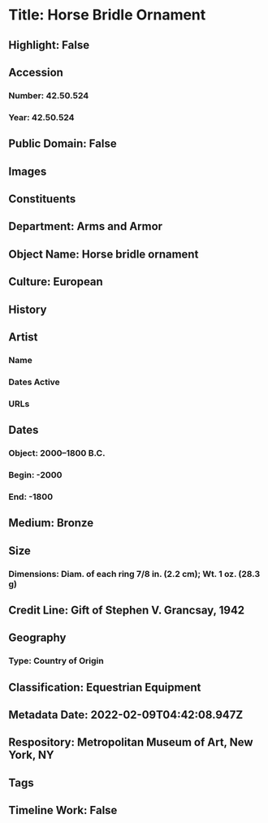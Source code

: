 # Title: Horse Bridle Ornament
## Highlight: False
## Accession
### Number: 42.50.524
### Year: 42.50.524
## Public Domain: False
## Images
## Constituents
## Department: Arms and Armor
## Object Name: Horse bridle ornament
## Culture: European
## History
## Artist
### Name
### Dates Active
### URLs
## Dates
### Object: 2000–1800 B.C.
### Begin: -2000
### End: -1800
## Medium: Bronze
## Size
### Dimensions: Diam. of each ring 7/8 in. (2.2 cm); Wt. 1 oz. (28.3 g)
## Credit Line: Gift of Stephen V. Grancsay, 1942
## Geography
### Type: Country of Origin
## Classification: Equestrian Equipment
## Metadata Date: 2022-02-09T04:42:08.947Z
## Respository: Metropolitan Museum of Art, New York, NY
## Tags
## Timeline Work: False